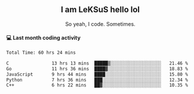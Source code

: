 <h2 align="center">I am LeKSuS hello lol</h2>
<p align="center">So yeah, I code. Sometimes.</p>

#### :computer: Last month coding activity
<!--START_SECTION:waka-->

```txt
Total Time: 60 hrs 24 mins

C                13 hrs 13 mins  █████▒░░░░░░░░░░░░░░░░░░░   21.46 %
Go               11 hrs 36 mins  ████▓░░░░░░░░░░░░░░░░░░░░   18.83 %
JavaScript       9 hrs 44 mins   ████░░░░░░░░░░░░░░░░░░░░░   15.80 %
Python           7 hrs 36 mins   ███░░░░░░░░░░░░░░░░░░░░░░   12.34 %
C++              6 hrs 22 mins   ██▓░░░░░░░░░░░░░░░░░░░░░░   10.35 %
```

<!--END_SECTION:waka-->
